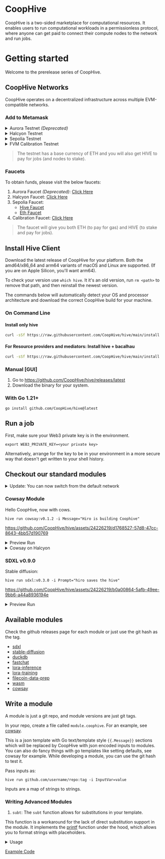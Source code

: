 # CoopHive

CoopHive is a two-sided marketplace for computational resources. It enables users to run computational workloads in a permissionless protocol, where anyone can get paid to connect
their compute nodes to the network and run jobs.


# Getting started

Welcome to the prerelease series of CoopHive.

## CoopHive Networks

CoopHive operates on a decentralized infrastructure across multiple EVM-compatible networks.

### Add to Metamask

<details>


<summary>Aurora Testnet <i>(Deprecated)</i></summary>


<pre>

Network name: Aurora Testnet


RPC URL: http://aurora.co-ophive.network:8545


Chain ID: 1337


Currency symbol: ETH


Block Explorer URL: (leave blank)

</pre>


</details>

<details>

<summary>Halcyon Testnet</summary>

<pre>
Network name: Halcyon Testnet

RPC URL: http://halcyon.co-ophive.network:8545

Chain ID: 1337

Currency symbol: ETH

Block Explorer URL: (leave blank)
</pre>

</details>

<details>
<summary>Sepolia Testnet</summary>

- [x] Visit https://chainlist.org/chain/11155111
- [x] Add to Metamask

</details>

<details>
<summary>FVM Calibration Testnet</summary>

- [x] Visit https://chainlist.org/chain/314159
- [x] Add to Metamask

</details>




> The testnet has a base currency of ETH and you will also get HIVE to pay for jobs (and nodes to stake).

### Faucets

To obtain funds, please visit the below faucets:

1. Aurora Faucet <i>(Deprecated)</i>: [Click Here](http://faucet.co-ophive.network:8080)
2. Halcyon Faucet: [Click Here](http://halcyon-faucet.co-ophive.network:8085)
3. Sepolia Faucet:
   - [Hive Faucet](http://faucet.co-ophive.network:8081)
   - [Eth Faucet](https://sepoliafaucet.com)
4. Calibration Faucet: [Click Here](http://faucet.co-ophive.network:8082)

[//]: # (3. Sepolia Faucet: [Click Here]&#40;http://faucet.co-ophive.network:8081&#41;)

> The faucet will give you both ETH (to pay for gas) and HIVE (to stake and pay for jobs).


[//]: # (### Quick start on Sepolia Testnet)

[//]: # ()

[//]: # (- [ ] Add to [Metamask]&#40;https://chainlist.org/chain/11155111&#41;)

[//]: # (- [ ] Claim ETH drips from [Faucet]&#40;https://www.alchemy.com/faucets/ethereum-sepolia&#41;)

[//]: # (- [ ] Claim HIVE drips from [Coophive Faucet]&#40;http://faucet.co-ophive.network:8081&#41;)

## Install Hive Client

Download the latest release of CoopHive for your platform. Both the amd64/x86_64 and arm64 variants of macOS and Linux
are supported. (If you are on Apple Silicon, you'll want arm64).

To check your version use `which hive`. It it's an old version, run `rm <path>` to remove that path, and then reinstall the newest version.

The commands below will automatically detect your OS and processor architecture and download the correct CoopHive build for your machine.

### On Command Line

[//]: # (1. Detect your operating system and set it as $OSNAME)

[//]: # (2. Detect your machine's architecture and set it as $OSARCH)

[//]: # (3. Download the latest production build)

[//]: # (4. Check the version)

[//]: # (5. Install `hive`)

#### Install only hive

```bash
curl -sSf https://raw.githubusercontent.com/CoopHive/hive/main/install.sh | sh -s -- hive
```

#### For Resource providers and mediators: Install hive + bacalhau

```bash
curl -sSf https://raw.githubusercontent.com/CoopHive/hive/main/install.sh | sh -s -- all
```

[//]: # (<details> )

[//]: # (<summary>Installation script for Linux and MacOS</summary>)

[//]: # ()

[//]: # (```bash)

[//]: # (OSARCH=$&#40;uname -m | awk '{if &#40;$0 ~ /arm64|aarch64/&#41; print "arm64"; else if &#40;$0 ~ /x86_64|amd64/&#41; print "amd64"; else print "unsupported_arch"}'&#41; && export OSARCH)

[//]: # (echo $OSARCH)

[//]: # (OSNAME=$&#40;uname -s | awk '{if &#40;$1 == "Darwin"&#41; print "darwin"; else if &#40;$1 == "Linux"&#41; print "linux"; else print "unsupported_os"}'&#41; && export OSNAME;)

[//]: # (echo $OSNAME)

[//]: # (version=v0.10.0)

[//]: # (curl -sSL -o hive https://github.com/CoopHive/hive/releases/download/$version/hive-$OSNAME-$OSARCH)

[//]: # (chmod +x hive)

[//]: # (./hive version)

[//]: # ()

[//]: # (sudo mv hive /usr/local/bin/hive)

[//]: # (```)

[//]: # ()

[//]: # (</details>)

### Manual [GUI]

1. Go to https://github.com/CoopHive/hive/releases/latest
2. Download the binary for your system.

### With Go 1.21+

`go install github.com/CoopHive/hive@latest`

## Run a job

First, make sure your Web3 private key is in the environment.

```
export WEB3_PRIVATE_KEY=<your private key>
```

Alternatively, arrange for the key to be in your environment in a more secure way that doesn't get written to your shell history.

## Checkout our standard modules

<details>
<summary>Update: You can now switch from the default network</summary>

> using `--network <network>` or by setting the env var `export NETWORK=`

- `hive run cowsay:v0.1.2 -i Message="CoopHive" --network halcyon`
- `hive run cowsay:v0.1.2 -i Message="CoopHive" --network calibration`
- `hive run cowsay:v0.1.2 -i Message="CoopHive" --network aurora`
- `hive run cowsay:v0.1.2 -i Message="CoopHive" --network sepolia`
- `export NETWORK=sepolia && hive run cowsay:v0.1.2 -i Message="CoopHive"`

</details>

### Cowsay Module

Hello CoopHive, now with cows.

```shell
hive run cowsay:v0.1.2 -i Message="Hiro is building Coophive"
```

[//]: # (FIXME: the video uses the input var Prompt not Message. Upload fresh video)
https://github.com/CoopHive/hive/assets/24226219/d1768527-57d8-47cc-8643-4bb57d190769


<details>

<summary> Preview Run </summary>

<pre>
hive run cowsay:v0.1.2 -i Message="Hiro is building CoopHive" --network sepolia

  ___  __    __  ____  _  _  __  _  _  ____
 / __)/  \  /  \(  _ \/ )( \(  )/ )( \(  __)
( (__(  O )(  O )) __/) __ ( )( \ \/ / ) _)
 \___)\__/  \__/(__)  \_)(_/(__) \__/ (____) 0.17.1

  Decentralized Compute Network  https://coophive.network


●∙∙ CoopHive submitting job2024-03-08T07:21:28+05:30 INF ../../Volumes/N/CoopHive/hive/pkg/module/utils.go:148 > updating cached git repo=/Users/hiro/.coophive/sepolia/jc/repos/CoopHive/coophive-module-cowsay
🌟  CoopHive submitting job
∙∙∙ Job submitted. Negotiating deal...Deal QmSirREjZ9icDawWiR8EMQn8UaVMFySrocgfdGstCrjiGR is matched
∙●∙ Job submitted. Negotiating deal...2024/03/08 07:21:29 Deal QmSirREjZ9icDawWiR8EMQn8UaVMFySrocgfdGstCrjiGR is agreed
🤝  Job submitted. Negotiating deal...
💌  Deal agreed. Running job...
∙∙∙ Job submitted. Negotiating deal...Deal QmQZgZDo6YJFrBZNUfQhdK2zYdFB47KJgcPDnEBqH3poNg is matched
∙●∙ Job submitted. Negotiating deal...2024/03/08 07:21:53 Deal QmQZgZDo6YJFrBZNUfQhdK2zYdFB47KJgcPDnEBqH3poNg is agreed
🤝  Job submitted. Negotiating deal...
💌  Deal agreed. Running job...
🤔  Results submitted. Awaiting verification...
✅  Results accepted. Downloading result...

🍂 CoopHive job completed in 58.219397459s, try 👇
    open /Users/hiro/.coophive/sepolia/jc/downloaded-files/QmSirREjZ9icDawWiR8EMQn8UaVMFySrocgfdGstCrjiGR
    cat /Users/hiro/.coophive/sepolia/jc/downloaded-files/QmSirREjZ9icDawWiR8EMQn8UaVMFySrocgfdGstCrjiGR/stdout
    cat /Users/hiro/.coophive/sepolia/jc/downloaded-files/QmSirREjZ9icDawWiR8EMQn8UaVMFySrocgfdGstCrjiGR/stderr
    https://ipfs.io/ipfs/QmRnfzKiR2hmm5UeSx2Cn2CRFEB1gTDBXavf4oiJC1Aeoo
</pre>


<pre>
cat /Users/hiro/.coophive/sepolia/jc/downloaded-files/QmSirREjZ9icDawWiR8EMQn8UaVMFySrocgfdGstCrjiGR/stdout 
 ___________________________
< Hiro is building CoopHive >
 ---------------------------
        \   ^__^
         \  (oo)\_______
            (__)\       )\/\
                ||----w |
                ||     ||
</pre>

</details>

<details> 
<summary>Cowsay on Halcyon</summary>

https://github.com/CoopHive/hive/assets/24226219/4edb669c-7eb7-4dee-9adf-1651ddb73b3b

</details>

### SDXL v0.9.0

Stable diffusion:

```
hive run sdxl:v0.3.0 -i Prompt="hiro saves the hive"
```


https://github.com/CoopHive/hive/assets/24226219/b0a00864-5afb-49ee-9bb6-a44a8936194e


<details>

<summary> Preview Run </summary>
<pre>
hive run sdxl:v0.3.0 -i Prompt="hiro saves the hive"

  ___  __    __  ____  _  _  __  _  _  ____
 / __)/  \  /  \(  _ \/ )( \(  )/ )( \(  __)
( (__(  O )(  O )) __/) __ ( )( \ \/ / ) _)
 \___)\__/  \__/(__)  \_)(_/(__) \__/ (____) 0.17.1

  Decentralized Compute Network  https://coophive.network


∙●∙ CoopHive submitting job2024-03-08T07:22:41+05:30 INF ../../Volumes/N/CoopHive/hive/pkg/module/utils.go:148 > updating cached git repo=/Users/hiro/.coophive/sepolia/jc/repos/CoopHive/coophive-module-sdxl
🌟  CoopHive submitting job
∙∙∙ Job submitted. Negotiating deal...Deal QmbBhg8NqYyqYp6QnUhd1yZgYhRoKYt1bZLxKtUjkLNEbM is matched
●∙∙ Job submitted. Negotiating deal...2024/03/08 07:22:43 Deal QmbBhg8NqYyqYp6QnUhd1yZgYhRoKYt1bZLxKtUjkLNEbM is agreed
🤝  Job submitted. Negotiating deal...
💌  Deal agreed. Running job...
🤔  Results submitted. Awaiting verification...
✅  Results accepted. Downloading result...
🤔  Results submitted. Awaiting verification...
✅  Results accepted. Downloading result...

🍂 CoopHive job completed in 2m43.038262916s, try 👇
    open /Users/hiro/.coophive/sepolia/jc/downloaded-files/QmbBhg8NqYyqYp6QnUhd1yZgYhRoKYt1bZLxKtUjkLNEbM
    cat /Users/hiro/.coophive/sepolia/jc/downloaded-files/QmbBhg8NqYyqYp6QnUhd1yZgYhRoKYt1bZLxKtUjkLNEbM/stdout
    cat /Users/hiro/.coophive/sepolia/jc/downloaded-files/QmbBhg8NqYyqYp6QnUhd1yZgYhRoKYt1bZLxKtUjkLNEbM/stderr
    https://ipfs.io/ipfs/Qmf8jBCQHz6io6VK8GnQZVzk7hUHG6NWXjqQs4AeEervEv

</pre>

<pre>
cat /Users/hiro/.coophive/sepolia/jc/downloaded-files/QmbBhg8NqYyqYp6QnUhd1yZgYhRoKYt1bZLxKtUjkLNEbM/stdout
Random seed set as 12
Got 1 images
</pre>

![SDXL:v0.3.0](https://github.com/CoopHive/hive/assets/24226219/92c3c52f-9b3a-49c2-8aa1-7d28d87d9709)

> Didn't like the image? Try a different seed
>> hive run sdxl:v0.3.0 -i Prompt="hiro saves the hive" -i Seed=16

</details>

[//]: # (## Run a node, earn HIVE)

[//]: # ()

[//]: # ()

[//]: # (```)

[//]: # (hive rp)

[//]: # (```)

[//]: # ()

[//]: # (Deploy seamlessly on linux by utilizing [these systemd configuration files]&#40;https://github.com/CoopHive/hive/tree/main/ops&#41;.)

## Available modules

Check the github releases page for each module or just use the git hash as the tag.

- [sdxl](https://github.com/CoopHive/coophive-module-sdxl)
- [stable-diffusion](https://github.com/CoopHive/coophive-module-stable-diffusion)
- [duckdb](https://github.com/CoopHive/coophive-module-duckdb)
- [fastchat](https://github.com/CoopHive/coophive-module-fastchat)
- [lora-inference](https://github.com/CoopHive/coophive-module-lora-inference)
- [lora-training](https://github.com/CoopHive/coophive-module-lora-training)
- [filecoin-data-prep](https://github.com/CoopHive/coophive-module-filecoin-data-prep)
- [wasm](https://github.com/CoopHive/coophive-module-wasm)
- [cowsay](https://github.com/CoopHive/coophive-module-cowsay)

## Write a module

A module is just a git repo, and module versions are just git tags.

In your repo, create a file called `module.coophive`. For an example, see [cowsay](https://github.com/CoopHive/coophive-module-cowsay).

This is a json template with Go text/template style `{{.Message}}` sections which will be replaced by CoopHive with json
encoded inputs to modules. You can also do fancy things with go templates like setting defaults, see cowsay for example.
While developing a module, you can use the git hash to test it.

Pass inputs as:

```
hive run github.com/username/repo:tag -i InputVar=value
```

Inputs are a map of strings to strings.

### Writing Advanced Modules

1. `subt`:
   The `subt` function allows for substitutions in your template.

This function is a workaround for the lack of direct substitution support in the module. It implements
the [printf](https://pkg.go.dev/text/template#Template.Funcs) function under the hood, which allows you to format
strings with placeholders.

<details>
  <summary> 
    Usage   
  </summary>
    The `subt` function can be used in the same way as the `printf` function in Go. You pass in a format string, followed by values that correspond to the placeholders in the format string.
    ```
    const templateText = `
    {{ subt "Hello %s" .name }}
    `
    ```
</details>

[Example Code](https://go.dev/play/p/oBgc2Cetug3)

[CoopHive]: https://coophive.network

[Aurora RPC]: http://aurora.co-ophive.network:8545

[Aurora Faucet]: http://faucet.co-ophive.network:8080

[Halcyon RPC]: http://halcyon.co-ophive.network:8545

[Halcyon Faucet]: http://halcyon-faucet.co-ophive.network:8085

